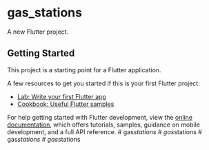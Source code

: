 # gas_stations

A new Flutter project.

## Getting Started

This project is a starting point for a Flutter application.

A few resources to get you started if this is your first Flutter project:

- [Lab: Write your first Flutter app](https://docs.flutter.dev/get-started/codelab)
- [Cookbook: Useful Flutter samples](https://docs.flutter.dev/cookbook)

For help getting started with Flutter development, view the
[online documentation](https://docs.flutter.dev/), which offers tutorials,
samples, guidance on mobile development, and a full API reference.
#   g a s _ s t a t i o n s  
 #   g a s _ s t a t i o n s  
 #   g a s _ s t a t i o n s  
 #   g a s _ s t a t i o n s  
 